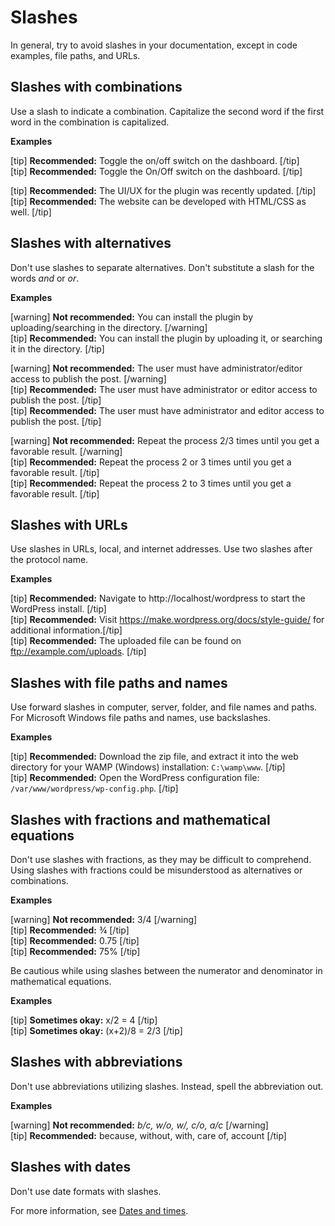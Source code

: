 # Slashes

In general, try to avoid slashes in your documentation, except in code examples, file paths, and URLs.

## Slashes with combinations

Use a slash to indicate a combination. Capitalize the second word if the first word in the combination is capitalized.

**Examples**

[tip] **Recommended:** Toggle the on/off switch on the dashboard. [/tip]  
[tip] **Recommended:** Toggle the On/Off switch on the dashboard. [/tip]  

[tip] **Recommended:** The UI/UX for the plugin was recently updated. [/tip]  
[tip] **Recommended:** The website can be developed with HTML/CSS as well. [/tip]  

## Slashes with alternatives

Don't use slashes to separate alternatives. Don't substitute a slash for the words *and* or *or*.

**Examples**  

[warning] **Not recommended:** You can install the plugin by uploading/searching in the directory. [/warning]  
[tip] **Recommended:** You can install the plugin by uploading it, or searching it in the directory. [/tip]  

[warning] **Not recommended:** The user must have administrator/editor access to publish the post. [/warning]  
[tip] **Recommended:** The user must have administrator or editor access to publish the post. [/tip]  
[tip] **Recommended:** The user must have administrator and editor access to publish the post. [/tip]  

[warning] **Not recommended:** Repeat the process 2/3 times until you get a favorable result. [/warning]  
[tip] **Recommended:** Repeat the process 2 or 3 times until you get a favorable result. [/tip]  
[tip] **Recommended:** Repeat the process 2 to 3 times until you get a favorable result. [/tip]  

## Slashes with URLs

Use slashes in URLs, local, and internet addresses. Use two slashes after the protocol name.

**Examples**

[tip] **Recommended:** Navigate to http://localhost/wordpress to start the WordPress install. [/tip]  
[tip] **Recommended:** Visit https://make.wordpress.org/docs/style-guide/ for additional information.[/tip]  
[tip] **Recommended:** The uploaded file can be found on ftp://example.com/uploads. [/tip]  

## Slashes with file paths and names

Use forward slashes in computer, server, folder, and file names and paths. For Microsoft Windows file paths and names, use backslashes.

**Examples**

[tip] **Recommended:** Download the zip file, and extract it into the web directory for your WAMP (Windows) installation: `C:\wamp\www`. [/tip]  
[tip] **Recommended:** Open the WordPress configuration file: `/var/www/wordpress/wp-config.php`. [/tip]

## Slashes with fractions and mathematical equations

Don't use slashes with fractions, as they may be difficult to comprehend. Using slashes with fractions could be misunderstood as alternatives or combinations.

**Examples**  

[warning] **Not recommended:** 3/4 [/warning]  
[tip] **Recommended:** ¾ [/tip]  
[tip] **Recommended:** 0.75 [/tip]  
[tip] **Recommended:** 75% [/tip]  

Be cautious while using slashes between the numerator and denominator in mathematical equations.  

**Examples**  

[tip] **Sometimes okay:** x/2 = 4 [/tip]  
[tip] **Sometimes okay:** (x+2)/8 = 2/3 [/tip]  

## Slashes with abbreviations

Don't use abbreviations utilizing slashes. Instead, spell the abbreviation out.  

**Examples**  

[warning] **Not recommended:** *b/c, w/o, w/, c/o, a/c* [/warning]  
[tip] **Recommended:** because, without, with, care of, account [/tip]  

## Slashes with dates

Don't use date formats with slashes.

For more information, see [Dates and times](https://make.wordpress.org/docs/style-guide/formatting/dates-times/#things-to-avoid-while-expressing-dates).
